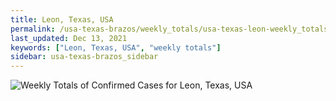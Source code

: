 ```yaml
---
title: Leon, Texas, USA
permalink: /usa-texas-brazos/weekly_totals/usa-texas-leon-weekly_totals.html
last_updated: Dec 13, 2021
keywords: ["Leon, Texas, USA", "weekly totals"]
sidebar: usa-texas-brazos_sidebar
---
```


![Weekly Totals of Confirmed Cases for Leon, Texas, USA](/covid_tracker/images/graphs/usa-texas-leon-weekly_totals_graph.png)
